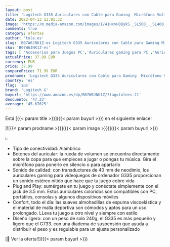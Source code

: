 ```yaml
---
layout: post
title: 'Logitech G335 Auriculares con Cable para Gaming  Micrófono Volteable  Jack de 3.5mm  Almohadillas de espuma viscoelástica  compatible con PC  PlayStation  Xbox  Nintendo Switch - Blanco'
date: 2022-04-13 13:01:32
image: 'https://m.media-amazon.com/images/I/41HxvHDBykS._SL500_._SL400_.jpg'
comments: true
category: ofertas
author: 'tole.es'
slug: 'B07W6JNK1Z-es Logitech G335 Auriculares con Cable para Gaming Micrófono...'
sku: 'B07W6JNK1Z-es'
tags: [ 'Accesorios para Juegos PC','Auriculares gaming para PC','Auriculares y accesorios','Electrónica','Juegos y Accesorios para PC','Videojuegos','logitech g','nintendo','playstation','xbox','🇪🇸', ]
actualPrice: 37.99 EUR
currency: EUR
price: 37.99
comparePrice: 71.99 EUR
prodname: 'Logitech G335 Auriculares con Cable para Gaming  Micrófono Volteable  Jack de 3.5mm  Almohadillas de espuma viscoelástica  compatible con PC  PlayStation  Xbox  Nintendo Switch - Blanco'
country: 'es'
flag: '🇪🇸'
brand: 'Logitech G'
buyurl: 'https://www.amazon.es/dp/B07W6JNK1Z/?tag=tolees-21'
descuento: '47.23'
average: '45.67625'
---
```


Está [{{< param title >}}]({{< param buyurl >}}) en el siguiente enlace!

[![{{< param prodname >}}]({{< param image >}})]({{< param buyurl >}})

ℹ️:

- Tipo de conectividad: Alámbrico
- Botones del auricular: la rueda de volumen se encuentra directamente sobre la copa para que empieces a jugar o pongas tu música. Gira el micrófono para ponerlo en silencio o para apartarlo
- Sonido de calidad: con transductores de 40 mm de neodimio, los auriculares gaming para videojuegos de ordenador G335 proporcionan un sonido estéreo nítido que hace que tu juego cobre vida
- Plug and Play: sumérgete en tu juego y conéctate simplemente con el jack de 3.5 mm. Estos auriculares coloridos son compatibles con PC, portátiles, consolas y algunos dispositivos móviles
- Confort, todo el día: las suaves almohadillas de espuma viscoelástica y el material de malla deportiva son cómodos y aptos para un uso prolongado. LLeva tu juego a otro nivel y siempre con estilo
- Diseño ligero: con un peso de solo 240g, el G335 es más pequeño y ligero que el G733. con una diadema de suspensión que ayuda a distribuir el peso y es regulable para un ajuste personalizado

[🛒 Ver la oferta!!]({{< param buyurl >}})
